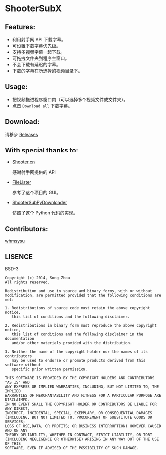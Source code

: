 ShooterSubX
===========

## Features:

- 利用射手网 API 下载字幕。
- 可设置下载字幕优先级。
- 支持多视频字幕一起下载。
- 可拖拽文件夹到程序主窗口。
- 不会下载有延迟的字幕。
- 下载的字幕在所选择的视频目录下。

## Usage:

- 把视频拖进程序窗口内（可以选择多个视频文件或文件夹）。
- 点击 `Download all` 下载字幕。

## Download:

请移步 [Releases](https://github.com/gogozs/ShooterSubX/releases)

## With special thanks to:   
- [Shooter.cn](shooter.cn)

  感谢射手网提供的 API

- [FileLister](https://github.com/dwkns/FileLister) 

  参考了这个项目的 GUI。

- [ShooterSubPyDownloader](https://github.com/magic282/ShooterSubPyDownloader)

  仿照了这个 Python 代码的实现。

## Contributors:  

[whmsysu](https://github.com/whmsysu)

## LISENCE

BSD-3

	Copyright (c) 2014, Song Zhou
	All rights reserved.

	Redistribution and use in source and binary forms, with or without 
	modification, are permitted provided that the following conditions are met:

	1. Redistributions of source code must retain the above copyright notice, 
	   this list of conditions and the following disclaimer.

	2. Redistributions in binary form must reproduce the above copyright notice, 
	   this list of conditions and the following disclaimer in the documentation
       and/or other materials provided with the distribution.

	3. Neither the name of the copyright holder nor the names of its contributors
	   may be used to endorse or promote products derived from this software without 
       specific prior written permission.

	THIS SOFTWARE IS PROVIDED BY THE COPYRIGHT HOLDERS AND CONTRIBUTORS "AS IS" AND 
	ANY EXPRESS OR IMPLIED WARRANTIES, INCLUDING, BUT NOT LIMITED TO, THE IMPLIED
	WARRANTIES OF MERCHANTABILITY AND FITNESS FOR A PARTICULAR PURPOSE ARE DISCLAIMED.
	IN NO EVENT SHALL THE COPYRIGHT HOLDER OR CONTRIBUTORS BE LIABLE FOR ANY DIRECT, 
	INDIRECT, INCIDENTAL, SPECIAL, EXEMPLARY, OR CONSEQUENTIAL DAMAGES 
	(INCLUDING, BUT NOT LIMITED TO, PROCUREMENT OF SUBSTITUTE GOODS OR SERVICES;
	LOSS OF USE,DATA, OR PROFITS; OR BUSINESS INTERRUPTION) HOWEVER CAUSED AND ON ANY
	THEORY OFLIABILITY, WHETHER IN CONTRACT, STRICT LIABILITY, OR TORT 
	(INCLUDING NEGLIGENCE OR OTHERWISE) ARISING IN ANY WAY OUT OF THE USE OF THIS 
	SOFTWARE, EVEN IF ADVISED OF THE POSSIBILITY OF SUCH DAMAGE.
